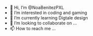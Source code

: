 - 👋 Hi, I’m @NoaBenitezPXL
- 👀 I’m interested in coding and gaming
- 🌱 I’m currently learning Digtale design
- 💞️ I’m looking to collaborate on ...
- 📫 How to reach me ...

<!---
NoaBenitezPXL/NoaBenitezPXL is a ✨ special ✨ repository because its `README.md` (this file) appears on your GitHub profile.
You can click the Preview link to take a look at your changes.
--->
